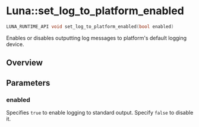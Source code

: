 # Luna::set_log_to_platform_enabled

```c++
LUNA_RUNTIME_API void set_log_to_platform_enabled(bool enabled)
```

Enables or disables outputting log messages to platform's default logging device. 

## Overview


## Parameters
### enabled
Specifies `true` to enable logging to standard output. Specify `false` to disable it. 

